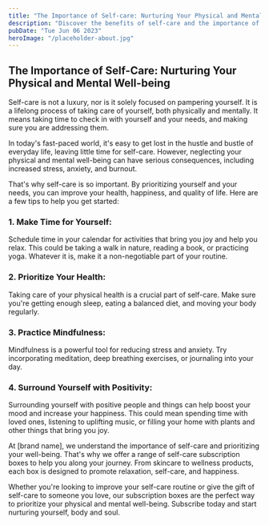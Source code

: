 ```yaml
---
title: "The Importance of Self-care: Nurturing Your Physical and Mental Well-being"
description: "Discover the benefits of self-care and the importance of nurturing your physical and mental well-being. Subscribe to our self-care subscription boxes to help you prioritize self-care and improve your quality of life."
pubDate: "Tue Jun 06 2023"
heroImage: "/placeholder-about.jpg"
---
```


## The Importance of Self-Care: Nurturing Your Physical and Mental Well-being

Self-care is not a luxury, nor is it solely focused on pampering yourself. It is a lifelong process of taking care of yourself, both physically and mentally. It means taking time to check in with yourself and your needs, and making sure you are addressing them.

In today&#39;s fast-paced world, it&#39;s easy to get lost in the hustle and bustle of everyday life, leaving little time for self-care. However, neglecting your physical and mental well-being can have serious consequences, including increased stress, anxiety, and burnout.

That&#39;s why self-care is so important. By prioritizing yourself and your needs, you can improve your health, happiness, and quality of life. Here are a few tips to help you get started:

### 1. Make Time for Yourself:

Schedule time in your calendar for activities that bring you joy and help you relax. This could be taking a walk in nature, reading a book, or practicing yoga. Whatever it is, make it a non-negotiable part of your routine.

### 2. Prioritize Your Health:

Taking care of your physical health is a crucial part of self-care. Make sure you&#39;re getting enough sleep, eating a balanced diet, and moving your body regularly.

### 3. Practice Mindfulness:

Mindfulness is a powerful tool for reducing stress and anxiety. Try incorporating meditation, deep breathing exercises, or journaling into your day.

### 4. Surround Yourself with Positivity:

Surrounding yourself with positive people and things can help boost your mood and increase your happiness. This could mean spending time with loved ones, listening to uplifting music, or filling your home with plants and other things that bring you joy.

At [brand name], we understand the importance of self-care and prioritizing your well-being. That&#39;s why we offer a range of self-care subscription boxes to help you along your journey. From skincare to wellness products, each box is designed to promote relaxation, self-care, and happiness.

Whether you&#39;re looking to improve your self-care routine or give the gift of self-care to someone you love, our subscription boxes are the perfect way to prioritize your physical and mental well-being. Subscribe today and start nurturing yourself, body and soul.